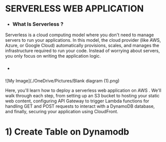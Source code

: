 # SERVERLESS WEB APPLICATION                                                      
                                                           
* ### What Is Serverless ?

Serverless is a cloud computing model where you don't need to manage servers to run your applications. In this model, the cloud provider (like AWS, Azure, or Google Cloud) automatically provisions, scales, and manages the infrastructure required to run your code. Instead of worrying about servers, you only focus on writing the application logic.

* ###


![My Image](./OneDrive/Pictures/Blank diagram (1).png)


Here, you'll learn how to deploy a serverless web application on AWS . We'll walk through each step, from setting up an S3 bucket to hosting your static web content, configuring API Gateway to trigger Lambda functions for handling GET and POST requests to interact with a DynamoDB database, and finally, securing your application using CloudFront.

# 1) Create Table on Dynamodb
  

